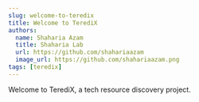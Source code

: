 ```yaml
---
slug: welcome-to-teredix
title: Welcome to TerediX
authors:
  name: Shaharia Azam
  title: Shaharia Lab
  url: https://github.com/shahariaazam
  image_url: https://github.com/shahariaazam.png
tags: [teredix]
---
```


Welcome to TerediX, a tech resource discovery project.